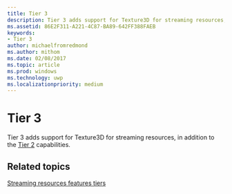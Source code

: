 ```yaml
---
title: Tier 3
description: Tier 3 adds support for Texture3D for streaming resources, in addition to the Tier 2 capabilities.
ms.assetid: 86E2F311-A221-4C87-BA89-642FF388FAEB
keywords:
- Tier 3
author: michaelfromredmond
ms.author: mithom
ms.date: 02/08/2017
ms.topic: article
ms.prod: windows
ms.technology: uwp
ms.localizationpriority: medium
---
```


# Tier 3


Tier 3 adds support for Texture3D for streaming resources, in addition to the [Tier 2](tier-2.md) capabilities.

## <span id="related-topics"></span>Related topics


[Streaming resources features tiers](streaming-resources-features-tiers.md)

 

 




